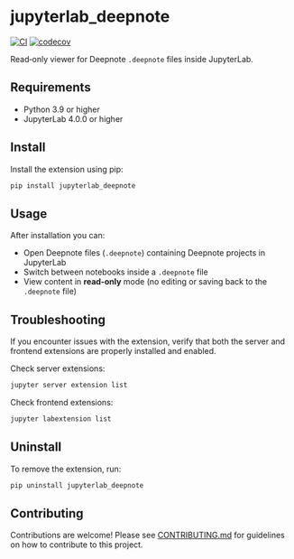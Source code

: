 # jupyterlab_deepnote

[![CI](https://github.com/deepnote/jupyterlab-deepnote/actions/workflows/ci.yml/badge.svg?branch=main)](https://github.com/deepnote/jupyterlab-deepnote/actions/workflows/ci.yml)
[![codecov](https://codecov.io/gh/deepnote/jupyterlab-deepnote/graph/badge.svg?token=OV32VZNOJ2)](https://codecov.io/gh/deepnote/jupyterlab-deepnote)

Read‑only viewer for Deepnote `.deepnote` files inside JupyterLab.

## Requirements

- Python 3.9 or higher
- JupyterLab 4.0.0 or higher

## Install

Install the extension using pip:

```bash
pip install jupyterlab_deepnote
```

## Usage

After installation you can:

- Open Deepnote files (`.deepnote`) containing Deepnote projects in JupyterLab
- Switch between notebooks inside a `.deepnote` file
- View content in **read‑only** mode (no editing or saving back to the `.deepnote` file)

## Troubleshooting

If you encounter issues with the extension, verify that both the server and frontend extensions are properly installed and enabled.

Check server extensions:

```bash
jupyter server extension list
```

Check frontend extensions:

```bash
jupyter labextension list
```

## Uninstall

To remove the extension, run:

```bash
pip uninstall jupyterlab_deepnote
```

## Contributing

Contributions are welcome! Please see [CONTRIBUTING.md](CONTRIBUTING.md) for guidelines on how to contribute to this project.
